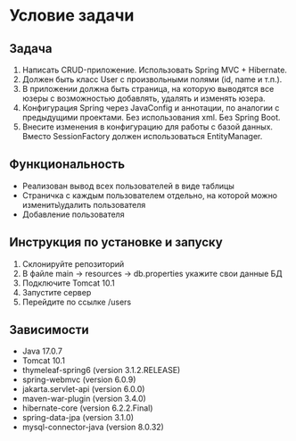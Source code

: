 # Условие задачи

## Задача

1. Написать CRUD-приложение. Использовать Spring MVC + Hibernate.
2. Должен быть класс User с произвольными полями (id, name и т.п.).
3. В приложении должна быть страница, на которую выводятся все юзеры с возможностью добавлять, удалять и изменять юзера.
4. Конфигурация Spring через JavaConfig и аннотации, по аналогии с предыдущими проектами. Без использования xml. Без Spring Boot.
5. Внесите изменения в конфигурацию для работы с базой данных. Вместо SessionFactory должен использоваться EntityManager.

## Функциональность

- Реализован вывод всех пользователей в виде таблицы
- Страничка с каждым пользователем отдельно, на которой можно изменить\удалить пользователя
- Добавление пользователя

## Инструкция по установке и запуску

1. Склонируйте репозиторий
2. В файле main -> resources -> db.properties укажите свои данные БД
3. Подключите Tomcat 10.1
4. Запустите сервер
5. Перейдите по ссылке /users

## Зависимости

- Java 17.0.7
- Tomcat 10.1
- thymeleaf-spring6 (version 3.1.2.RELEASE)
- spring-webmvc (version 6.0.9)
- jakarta.servlet-api (version 6.0.0)
- maven-war-plugin (version 3.4.0)
- hibernate-core (version 6.2.2.Final)
- spring-data-jpa (version 3.1.0)
- mysql-connector-java (version 8.0.32)
